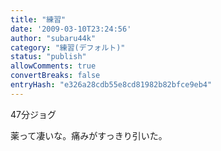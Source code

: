 ```yaml
---
title: "練習"
date: '2009-03-10T23:24:56'
author: "subaru44k"
category: "練習(デフォルト)"
status: "publish"
allowComments: true
convertBreaks: false
entryHash: "e326a28cdb55e8cd81982b82bfce9eb4"
---
```

47分ジョグ

薬って凄いな。痛みがすっきり引いた。

